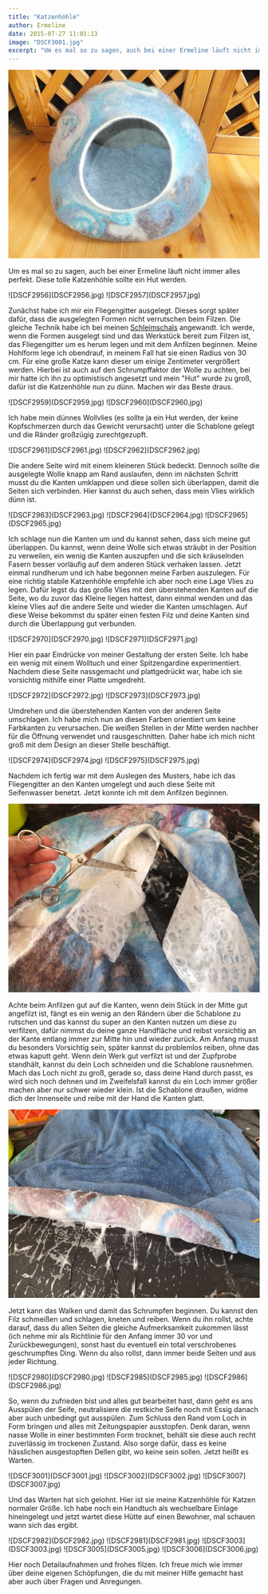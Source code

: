 ```yaml
---
title: "Katzenhöhle"
author: Ermeline
date: 2015-07-27 11:01:13
image: "DSCF3001.jpg"
excerpt: "Um es mal so zu sagen, auch bei einer Ermeline läuft nicht immer alles perfekt. Diese tolle Katzenhöhle sollte ein Hut werden."
---
```


![DSCF3001.jpg](DSCF3001.jpg)

Um es mal so zu sagen, auch bei einer Ermeline läuft nicht immer alles perfekt. Diese tolle Katzenhöhle sollte ein Hut werden.  


<div class="slideshow_landscape">
![DSCF2956](DSCF2956.jpg)
![DSCF2957](DSCF2957.jpg)
</div>

Zunächst habe ich mir ein Fliegengitter ausgelegt. Dieses sorgt später dafür, dass die ausgelegten Formen nicht verrutschen beim Filzen. Die gleiche Technik habe ich bei meinen [Schleimschals](http://flauschiversum.de/2015/02/kuschelmonster/) angewandt. Ich werde, wenn die Formen ausgelegt sind und das Werkstück bereit zum Filzen ist, das Fliegengitter um es herum legen und mit dem Anfilzen beginnen. Meine Hohlform lege ich obendrauf, in meinem Fall hat sie einen Radius von 30 cm. Für eine große Katze kann dieser um einige Zentimeter vergrößert werden. Hierbei ist auch auf den Schrumpffaktor der Wolle zu achten, bei mir hatte ich ihn zu optimistisch angesetzt und mein "Hut" wurde zu groß, dafür ist die Katzenhöhle nun zu dünn. Machen wir das Beste draus.


<div class="slideshow_landscape">
![DSCF2959](DSCF2959.jpg)
![DSCF2960](DSCF2960.jpg)
</div>

Ich habe mein dünnes Wollvlies (es sollte ja ein Hut werden, der keine Kopfschmerzen durch das Gewicht verursacht) unter die Schablone gelegt und die Ränder großzügig zurechtgezupft.


<div class="slideshow_landscape">
![DSCF2961](DSCF2961.jpg)
![DSCF2962](DSCF2962.jpg)
</div>

Die andere Seite wird mit einem kleineren Stück bedeckt. Dennoch sollte die ausgelegte Wolle knapp am Rand auslaufen, denn im nächsten Schritt musst du die Kanten umklappen und diese sollen sich überlappen, damit die Seiten sich verbinden. Hier kannst du auch sehen, dass mein Vlies wirklich dünn ist.


<div class="slideshow_landscape">
![DSCF2963](DSCF2963.jpg)
![DSCF2964](DSCF2964.jpg)
![DSCF2965](DSCF2965.jpg)
</div>

Ich schlage nun die Kanten um und du kannst sehen, dass sich meine gut überlappen. Du kannst, wenn deine Wolle sich etwas sträubt in der Position zu verweilen, ein wenig die Kanten auszupfen und die sich kräuselnden Fasern besser vorläufig auf dem anderen Stück verhaken lassen. Jetzt einmal rundherum und ich habe begonnen meine Farben auszulegen. Für eine richtig stabile Katzenhöhle empfehle ich aber noch eine Lage Vlies zu legen. Dafür legst du das große Vlies mit den überstehenden Kanten auf die Seite, wo du zuvor das Kleine liegen hattest, dann einmal wenden und das kleine Vlies auf die andere Seite und wieder die Kanten umschlagen. Auf diese Weise bekommst du später einen festen Filz und deine Kanten sind durch die Überlappung gut verbunden.


<div class="slideshow_landscape">
![DSCF2970](DSCF2970.jpg)
![DSCF2971](DSCF2971.jpg)
</div>

Hier ein paar Eindrücke von meiner Gestaltung der ersten Seite. Ich habe ein wenig mit einem Wolltuch und einer Spitzengardine experimentiert. Nachdem diese Seite nassgemacht und plattgedrückt war, habe ich sie vorsichtig mithilfe einer Platte umgedreht.


<div class="slideshow_landscape">
![DSCF2972](DSCF2972.jpg)
![DSCF2973](DSCF2973.jpg)
</div>

Umdrehen und die überstehenden Kanten von der anderen Seite umschlagen. Ich habe mich nun an diesen Farben orientiert um keine Farbkanten zu verursachen. Die weißen Stellen in der Mitte werden nachher für die Öffnung verwendet und rausgeschnitten. Daher habe ich mich nicht groß mit dem Design an dieser Stelle beschäftigt.


<div class="slideshow_landscape">
![DSCF2974](DSCF2974.jpg)
![DSCF2975](DSCF2975.jpg)
</div>

Nachdem ich fertig war mit dem Auslegen des Musters, habe ich das Fliegengitter an den Kanten umgelegt und auch diese Seite mit Seifenwasser benetzt. Jetzt konnte ich mit dem Anfilzen beginnen.


![DSCF2977](DSCF2977.jpg)

Achte beim Anfilzen gut auf die Kanten, wenn dein Stück in der Mitte gut angefilzt ist, fängt es ein wenig an den Rändern über die Schablone zu rutschen und das kannst du super an den Kanten nutzen um diese zu verfilzen, dafür nimmst du deine ganze Handfläche und reibst vorsichtig an der Kante entlang immer zur Mitte hin und wieder zurück. Am Anfang musst du besonders Vorsichtig sein, später kannst du problemlos reiben, ohne das etwas kaputt geht. Wenn dein Werk gut verfilzt ist und der Zupfprobe standhält, kannst du dein Loch schneiden und die Schablone rausnehmen. Mach das Loch nicht zu groß, gerade so, dass deine Hand durch passt, es wird sich noch dehnen und im Zweifelsfall kannst du ein Loch immer größer machen aber nur schwer wieder klein. Ist die Schablone draußen, widme dich der Innenseite und reibe mit der Hand die Kanten glatt.


![DSCF2979](DSCF2979.jpg)

Jetzt kann das Walken und damit das Schrumpfen beginnen. Du kannst den Filz schmeißen und schlagen, kneten und reiben. Wenn du ihn rollst, achte darauf, dass du allen Seiten die gleiche Aufmerksamkeit zukommen lässt (ich nehme mir als Richtlinie für den Anfang immer 30 vor und Zurückbewegungen), sonst hast du eventuell ein total verschrobenes geschrumpftes Ding. Wenn du also rollst, dann immer beide Seiten und aus jeder Richtung. 


<div class="slideshow_landscape">
![DSCF2980](DSCF2980.jpg)
![DSCF2985](DSCF2985.jpg)
![DSCF2986](DSCF2986.jpg)
</div>

So, wenn du zufrieden bist und alles gut bearbeitet hast, dann geht es ans Ausspülen der Seife, neutralisiere die restkiche Seife noch mit Essig danach aber auch unbedingt gut ausspülen. Zum Schluss den Rand vom Loch in Form bringen und alles mit Zeitungspapier ausstopfen. Denk daran, wenn nasse Wolle in einer bestimmten Form trocknet, behält sie diese auch recht zuverlässig im trockenen Zustand. Also sorge dafür, dass es keine hässlichen ausgestopften Dellen gibt, wo keine sein sollen. Jetzt heißt es Warten.


<div class="slideshow_landscape">
![DSCF3001](DSCF3001.jpg)
![DSCF3002](DSCF3002.jpg)
![DSCF3007](DSCF3007.jpg)
</div>

Und das Warten hat sich gelohnt. Hier ist sie meine Katzenhöhle für Katzen normaler Größe. Ich habe noch ein Handtuch als wechselbare Einlage hineingelegt und jetzt wartet diese Hütte auf einen Bewohner, mal schauen wann sich das ergibt.


<div class="slideshow_landscape">
![DSCF2982](DSCF2982.jpg)
![DSCF2981](DSCF2981.jpg)
![DSCF3003](DSCF3003.jpg)
![DSCF3005](DSCF3005.jpg)
![DSCF3006](DSCF3006.jpg)
</div>

Hier noch Detailaufnahmen und frohes filzen. Ich freue mich wie immer über deine eigenen Schöpfungen, die du mit meiner Hilfe gemacht hast aber auch über Fragen und Anregungen.
